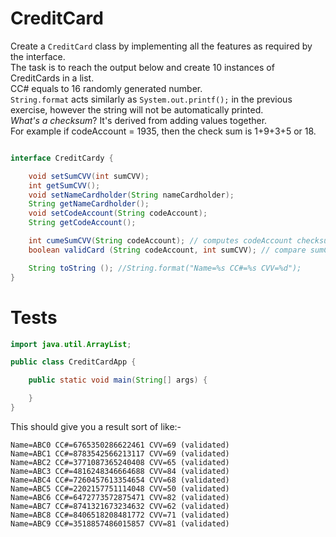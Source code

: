 # CreditCard

Create a `CreditCard` class by implementing all the features as required by the interface.<br />
The task is to reach the output below and create 10 instances of CreditCards in a list.<br />
CC# equals to 16 randomly generated number.<br />
`String.format` acts similarly as `System.out.printf();` in the previous exercise, however the string will not be automatically printed.<br />
*What's a checksum*?  It's derived from adding values together.<br />
For example if codeAccount = 1935, then the check sum is 1+9+3+5 or 18.

```java

interface CreditCardy {

    void setSumCVV(int sumCVV);
    int getSumCVV();
    void setNameCardholder(String nameCardholder);
    String getNameCardholder();
    void setCodeAccount(String codeAccount);
    String getCodeAccount();

    int cumeSumCVV(String codeAccount); // computes codeAccount checksum (see below)
    boolean validCard (String codeAccount, int sumCVV); // compare sumCVV with checksum of codeAccount

    String toString (); //String.format("Name=%s CC#=%s CVV=%d");
}
```

# Tests

```java
import java.util.ArrayList;

public class CreditCardApp {

    public static void main(String[] args) {

    }
}
```

This should give you a result sort of like:-
```
Name=ABC0 CC#=6765350286622461 CVV=69 (validated)
Name=ABC1 CC#=8783542566213117 CVV=69 (validated)
Name=ABC2 CC#=3771087365240408 CVV=65 (validated)
Name=ABC3 CC#=4816248346664688 CVV=84 (validated)
Name=ABC4 CC#=7260457613354654 CVV=68 (validated)
Name=ABC5 CC#=2202157751114048 CVV=50 (validated)
Name=ABC6 CC#=6472773572875471 CVV=82 (validated)
Name=ABC7 CC#=8741321673234632 CVV=62 (validated)
Name=ABC8 CC#=8406518208481772 CVV=71 (validated)
Name=ABC9 CC#=3518857486015857 CVV=81 (validated)
```
